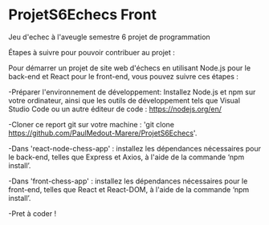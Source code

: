 # ProjetS6Echecs Front
Jeu d'echec à l'aveugle semestre 6 projet de programmation


Étapes à suivre pour pouvoir contribuer au projet :

Pour démarrer un projet de site web d'échecs en utilisant Node.js pour le back-end et React pour le front-end, vous pouvez suivre ces étapes :

-Préparer l'environnement de développement: Installez Node.js et npm sur votre ordinateur, ainsi que les outils de développement tels que Visual Studio Code ou un autre éditeur de code : https://nodejs.org/en/

-Cloner ce report git sur votre machine : 'git clone https://github.com/PaulMedout-Marere/ProjetS6Echecs'.

-Dans 'react-node-chess-app' : installez les dépendances nécessaires pour le back-end, telles que Express et Axios, à l'aide de la commande ‘npm install’.

-Dans 'front-chess-app' : installez les dépendances nécessaires pour le front-end, telles que React et React-DOM, à l'aide de la commande ‘npm install’.

-Pret à coder !
